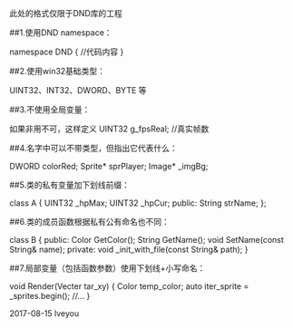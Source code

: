 此处的格式仅限于DND库的工程

##1.使用DND namespace：

namespace DND
{
	//代码内容
}

##2.使用win32基础类型：

UINT32、INT32、DWORD、BYTE 等

##3.不使用全局变量：

如果非用不可，这样定义
UINT32 g_fpsReal; //真实帧数

##4.名字中可以不带类型，但指出它代表什么：

DWORD colorRed;
Sprite* sprPlayer;
Image* _imgBg;

##5.类的私有变量加下划线前缀：

class A
{
	UINT32 _hpMax;
	UINT32 _hpCur;
public:
	String strName;
};

##6.类的成员函数根据私有公有命名也不同：

class B
{
public:
	Color GetColor();
	String GetName();
	void SetName(const String& name);
private:
	void _init_with_file(const String& path);
}

##7.局部变量（包括函数参数）使用下划线+小写命名：

void Render(Vecter tar_xy)
{
	Color temp_color;
	auto iter_sprite = _sprites.begin();
	//...
}

2017-08-15 lveyou

